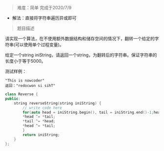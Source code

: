 > 难度：简单 完成于2020/7/9
- 解法：直接将字符串遍历异或即可
> 题目描述

请实现一个算法，在不使用额外数据结构和储存空间的情况下，翻转一个给定的字符串(可以使用单个过程变量)。

给定一个string iniString，请返回一个string，为翻转后的字符串。保证字符串的长度小于等于5000。

测试样例：

```
"This is nowcoder"
返回："redocwon si sihT"
```

```cpp
class Reverse {
public:
    string reverseString(string iniString) {
        // write code here
        for(auto head = iniString.begin(), tail = iniString.end()-1;head < tail;head++,tail--){
        *head ^= *tail;
        *tail ^= *head;
        *head ^= *tail;
        }
        return iniString;
    }
};
```